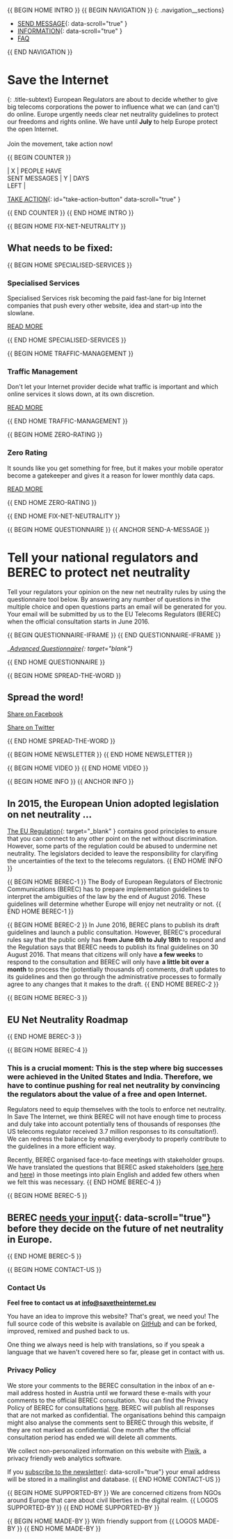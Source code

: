 {{ BEGIN HOME INTRO }}
{{ BEGIN NAVIGATION }}
{: .navigation__sections}
- [SEND MESSAGE](#send-a-message){: data-scroll="true" }
- [INFORMATION](#info){: data-scroll="true" }
- [FAQ](faq)

{{ END NAVIGATION }}

# Save the Internet

{: .title-subtext}
European Regulators are about to decide whether to give big telecoms corporations the power
to influence what we can (and can't) do online. Europe urgently needs clear net neutrality guidelines
to protect our freedoms and rights online. We have until __July__ to help Europe protect the open Internet.
<br><br>
Join the movement, take action now!

{{ BEGIN COUNTER }}

| X | PEOPLE HAVE <br> SENT MESSAGES | Y | DAYS <br> LEFT |

[TAKE ACTION](#send-a-message){: id="take-action-button" data-scroll="true" }

{{ END COUNTER }}
{{ END HOME INTRO }}

{{ BEGIN HOME FIX-NET-NEUTRALITY }}

## What needs to be fixed:

{{ BEGIN HOME SPECIALISED-SERVICES }}

### Specialised Services

Specialised Services risk becoming the paid fast-lane for big Internet companies that push every other website, idea and start-up into the slowlane.

[READ MORE](faq/#what-are-specialised-services)

{{ END HOME SPECIALISED-SERVICES }}

{{ BEGIN HOME TRAFFIC-MANAGEMENT }}

### Traffic Management

Don't let your Internet provider decide what traffic is important and which online services it slows down, at its own discretion.

[READ MORE](faq/#what-is-traffic-management)

{{ END HOME TRAFFIC-MANAGEMENT }}

{{ BEGIN HOME ZERO-RATING }}

### Zero Rating

It sounds like you get something for free, but it makes your mobile operator become a gatekeeper and gives it a reason for lower monthly data caps.

[READ MORE](faq/#what-is-zero-rating)

{{ END HOME ZERO-RATING }}

{{ END HOME FIX-NET-NEUTRALITY }}


{{ BEGIN HOME QUESTIONNAIRE }}
{{ ANCHOR SEND-A-MESSAGE }}

# Tell your national regulators and <br> BEREC to protect net neutrality

Tell your regulators your opinion on the new net neutrality rules by using the questionnaire tool below. By answering any number of questions in the multiple choice and open questions parts an email will be generated for you. Your email will be submitted by us to the EU Telecoms Regulators (BEREC) when the official consultation starts in June 2016.

{{ BEGIN QUESTIONNAIRE-IFRAME }}
{{ END QUESTIONNAIRE-IFRAME }}

__[Advanced Questionnaire](https://consultation.savetheinternet.eu/advanced/){: target="_blank"}__

{{ END HOME QUESTIONNAIRE }}

{{ BEGIN HOME SPREAD-THE-WORD }}

## Spread the word!

[Share on Facebook](http://www.facebook.com/sharer/sharer.php?s=100&p%5Burl%5D=http://www.savetheinternet.eu/&p%5Bimages%5D%5B0%5D=http://www.savetheinternet.eu/img/thumbnail.png&p%5Btitle%5D=Help%20Save%20the%20Internet&p%5Bsummary%5D=Your%20freedom%20online%20is%20threatened%20by%20EU%20proposals.%20The%20fight%20for%20an%20open%20Internet%20is%20happening%20right%20now%20in%20Brussels.)

[Share on Twitter](https://twitter.com/intent/tweet?text=Help%20save%20the%20internet.%20Tell%20your%20regulator%20to%20safeguard%20net%20neutrality.%20http%3A%2F%2Fwww.savetheinternet.eu%2F%20%23SaveTheInternet)

{{ END HOME SPREAD-THE-WORD }}

{{ BEGIN HOME NEWSLETTER }}
{{ END HOME NEWSLETTER }}

{{ BEGIN HOME VIDEO }}
{{ END HOME VIDEO }}

{{ BEGIN HOME INFO }}
{{ ANCHOR INFO }}
## In 2015, the European Union adopted  legislation on net neutrality ...

[The EU Regulation](http://eur-lex.europa.eu/legal-content/EN/TXT/?uri=CELEX:32015R2120){: target="_blank" } contains good principles to ensure that you can connect to any other point on the net without discrimination. However, some parts of the regulation could be abused to undermine net neutrality. The legislators decided to leave the responsibility for claryifing the uncertainties of the text to the telecoms regulators.
{{ END HOME INFO }}


{{ BEGIN HOME BEREC-1 }}
The Body of European Regulators of Electronic Communications (BEREC) has to prepare implementation guidelines to interpret the ambiguities of the law by the end of August 2016. These guidelines will determine whether Europe will enjoy net neutrality or not.
{{ END HOME BEREC-1 }}

{{ BEGIN HOME BEREC-2 }}
In June 2016, BEREC plans to publish its draft guidelines and launch a public consultation. However, BEREC's procedural rules say that the public only has __from June 6th to July 18th__ to respond and the Regulation says that BEREC needs to publish its final guidelines on 30 August 2016. That means that citizens will only have __a few weeks__ to respond to the consultation and BEREC will only have __a little bit over a month__ to process the (potentially thousands of) comments, draft updates to its guidelines and then go through the administrative processes to formally agree to any changes that it makes to the draft.
{{ END HOME BEREC-2 }}

{{ BEGIN HOME BEREC-3 }}
## EU Net Neutrality Roadmap
{{ END HOME BEREC-3 }}

{{ BEGIN HOME BEREC-4 }}
### __This is a crucial moment: This is the step where big successes were achieved in the United States and India. Therefore, we have to continue pushing for real net neutrality by convincing the regulators about the value of a free and open Internet.__

Regulators need to equip themselves with the tools to enforce net neutrality. In Save The Internet, we think BEREC will not have enough time to process and duly take into account potentially tens of thousands of responses (the US telecoms regulator received 3.7 million responses to its consultation!). We can redress the balance by enabling everybody to properly contribute to the guidelines in a more efficient way.

Recently, BEREC organised face-to-face meetings with stakeholder groups. We have translated the questions that BEREC asked stakeholders ([see here](https://edri.org/edris-first-input-on-net-neutrality-guidelines/) and [here](https://www.accessnow.org/rekindling-net-neutrality-our-meeting-with-eus-telecoms-regulators/)) in those meetings into plain English and added few others when we felt this was necessary.
{{ END HOME BEREC-4 }}

{{ BEGIN HOME BEREC-5 }}
## BEREC [needs your input](#send-a-message){: data-scroll="true"} before they decide on the future of net neutrality in Europe.
{{ END HOME BEREC-5 }}

{{ BEGIN HOME CONTACT-US }}
### Contact Us

__Feel free to contact us at [info@savetheinternet.eu](mailto:info@savetheinternet.eu)__

You have an idea to improve this website? That's great, we need you! The full source code of this website is available on [GitHub](https://github.com/Netzfreiheit/STI-UI) and can be forked, improved, remixed and pushed back to us.

One thing we always need is help with translations, so if you speak a language that we haven't covered here so far, please get in contact with us.

### Privacy Policy

We store your comments to the BEREC consultation in the inbox of an e-mail address hosted in Austria until we forward these e-mails with your comments to the official BEREC consultation. You can find the Privacy Policy of BEREC for consultations [here](http://berec.europa.eu/eng/document_register/subject_matter/berec_office/download/0/4615-privacy-statement-berec-office-policy-do_0.pdf). BEREC will publish all responses that are not marked as confidential. The organisations behind this campaign might also analyse the comments sent to BEREC through this website, if they are not marked as confidential. One month after the official consultation period has ended we will delete all comments.

We collect non-personalized information on this website with [Piwik](https://piwik.org/), a privacy friendly web analytics software.

If you [subscribe to the newsletter](#subscribe-to-newsletter){: data-scroll="true"} your email address will be stored in a mailinglist and database.
{{ END HOME CONTACT-US }}

{{ BEGIN HOME SUPPORTED-BY }}
We are concerned citizens from NGOs around Europe that care about civil liberties in the digital realm.
{{ LOGOS SUPPORTED-BY }}
{{ END HOME SUPPORTED-BY }}

{{ BEGIN HOME MADE-BY }}
With friendly support from
{{ LOGOS MADE-BY }}
{{ END HOME MADE-BY }}
